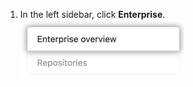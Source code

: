1. In the left sidebar, click **Enterprise**. ![Enterprise tab in the Site admin settings](/assets/images/enterprise/site-admin-settings/enterprise-tab.png)
